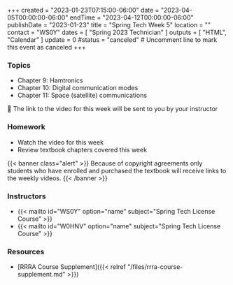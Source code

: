 +++
created = "2023-01-23T07:15:00-06:00"
date = "2023-04-05T00:00:00-06:00"
endTime = "2023-04-12T00:00:00-06:00"
publishDate = "2023-01-23"
title = "Spring Tech Week 5"
location = ""
contact = "WS0Y"
dates = [ "Spring 2023 Technician" ]
outputs = [ "HTML", "Calendar" ]
update = 0
#status = "canceled"	# Uncomment line to mark this event as canceled	
+++
### Topics

* Chapter 9: Hamtronics
* Chapter 10: Digital communication modes
* Chapter 11: Space (satellite) communications

:vhs: The link to the video for this week will be sent to you by your
instructor

### Homework

* Watch the video for this week
* Review textbook chapters covered this week

{{< banner class="alert" >}}
Because of copyright agreements only students who have enrolled and
purchased the textbook will receive links to the weekly videos.
{{< /banner >}}

### Instructors

* {{< mailto id="WS0Y" option="name" subject="Spring Tech License Course" >}}
* {{< mailto id="W0HNV" option="name" subject="Spring Tech License Course" >}}

### Resources

* [RRRA Course Supplement]({{< relref "/files/rrra-course-supplement.md" >}})

